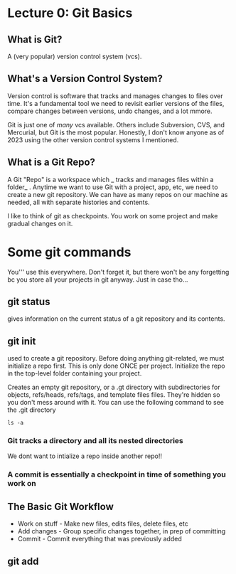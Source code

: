 # Lecture 0: Git Basics

## What is Git?

A (very popular) version control system (vcs).

## What's a Version Control System?

Version control is software that tracks and manages changes to files over time. It's a fundamental tool we need to revisit earlier versions of the files, compare changes between versions, undo changes, and a lot mmore.

Git is just one of _many_ vcs available. Others include Subversion, CVS, and Mercurial, but Git is the most popular. Honestly, I don't know anyone as of 2023 using the other version control systems I mentioned.

## What is a Git Repo?

A Git "Repo" is a workspace which _ tracks and manages files within a folder_ . Anytime we want to use Git with a project, app, etc, we need to create a new git repository. We can have as many repos on our machine as needed, all with separate histories and contents.

I like to think of git as checkpoints. You work on some project and make gradual changes on it.

# Some git commands

You''' use this everywhere. Don't forget it, but there won't be any forgetting bc you store all your projects in git anyway. Just in case tho...

## git status

gives information on the current status of a git repository and its contents.

## git init

used to create a git repository. Before doing anything git-related, we must initialize a repo first. This is only done ONCE per project. Initialize the repo in the top-level folder containing your project.

Creates an empty git repository, or a .gt directory with subdirectories for objects, refs/heads, refs/tags, and template files files. They're hidden so you don't mess around with it. You can use the following command to see the .git directory

```
ls -a
```

### Git tracks a directory and all its nested directories

We dont want to intialize a repo inside another repo!!

### A commit is essentially a checkpoint in time of something you work on

## The Basic Git Workflow

- Work on stuff - Make new files, edits files, delete files, etc
- Add changes - Group specific changes together, in prep of committing
- Commit - Commit everything that was previously added

## git add
